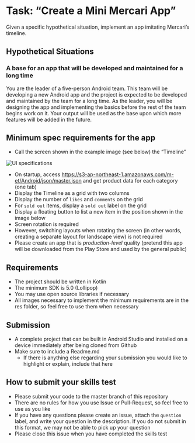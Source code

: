# Task: “Create a Mini Mercari App”

Given a specific hypothetical situation, implement an app imitating Mercari’s timeline.

## Hypothetical Situations

### A base for an app that will be developed and maintained for a long time

You are the leader of a five-person Android team. This team will be developing a new Android app and the project is expected to be developed and maintained by the team for a long time. As the leader, you will be designing the app and implementing the basics before the rest of the team begins work on it. Your output will be used as the base upon which more features will be added in the future.

## Minimum spec requirements for the app

- Call the screen shown in the example image (see below) the “Timeline”

![UI specifications](https://s3-ap-northeast-1.amazonaws.com/m-et/Android/images/39693654-9745-4d4d-8d03-25657d95c872.jpg)

- On startup, access https://s3-ap-northeast-1.amazonaws.com/m-et/Android/json/master.json and get product data for each category (one tab)
- Display the Timeline as a grid with two columns
- Display the number of `likes` and `comments` on the grid
- For `sold out` items, display a `sold out` label on the grid
- Display a floating button to list a new item in the position shown in the image below
- Screen rotation is required
- However, switching layouts when rotating the screen (in other words, creating a separate layout for landscape view) is not required
- Please create an app that is *production-level* quality (pretend this app will be downloaded from the Play Store and used by the general public)

## Requirements

- The project should be written in Kotlin
- The minimum SDK is 5.0 (Lollipop)
- You may use open source libraries if necessary
- All images necessary to implement the minimum requirements are in the res folder, so feel free to use them when necessary

## Submission

- A complete project that can be built in Android Studio and installed on a device immediately after being cloned from Github
- Make sure to include a Readme.md
    - If there is anything else regarding your submission you would like to highlight or explain, include that here

## How to submit your skills test

- Please submit your code to the master branch of this repository
- There are no rules for how you use Issue or Pull-Request, so feel free to use as you like
- If you have any questions please create an issue, attach the `question` label, and write your question in the description. If you do not submit in this format, we may not be able to pick up your question
- Please close this issue when you have completed the skills test
